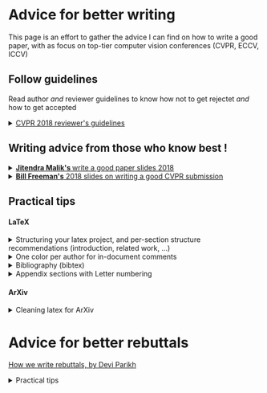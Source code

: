 # Advice for better writing

This page is an effort to gather the advice I can find on how to write a good paper, with as focus on top-tier computer vision conferences (CVPR, ECCV, ICCV) 

</details>

## Follow guidelines

Read author *and* reviewer guidelines to know how not to get rejectet *and* how to get accepted

<details> <summary> <a href="http://cvpr2018.thecvf.com/submission/main_conference/reviewer_guidelines">CVPR 2018 reviewer's guidelines </a> </summary>

#### What to Look For

> **Minor flaws** can be corrected and **shouldn't be a reason to reject a paper**

> **Embrace novel, brave concepts**

> The fact that a proposed method does **not exceed the state of the art accuracy on an existing benchmark dataset is not grounds for rejection by itself**.

> Acceptance and rejection decisions should not be determined solely by the method's raw performance

> It is important to **weigh both the novelty and potential impact of the work alongside the reported performance**

> Each paper that is accepted should be **technically sound** and **make a contribution to the field**.

</details>

## Writing advice from those who know best !

<details> <summary> <a href="https://www.cc.gatech.edu/~parikh/citizenofcvpr/static/slides/malik_write_good_paper.pdf"> <b> Jitendra Malik's </b> write a good paper slides 2018</b></a> </summary>

> Possible introduction style: What did you do (Fig. 1), How did you do it? (Fig. 2)

> The best way to write a paper is to first give a talk on it

> Introduction section: The most important section of a paper. For me, once I have finished reading the introduction, I have formed an opinion of whether to accept or reject the paper
</details>


<details> <summary> <a href="https://www.cc.gatech.edu/~parikh/citizenofcvpr/static/slides/freeman_how_to_write_papers.pdf"><b>Bill Freeman's</b> 2018 slides on writing a good CVPR submission </summary>

> I can’t stand “future work” sections. It’s hard to think of a weaker way to end a paper

> Omit needless words

> Figure captions should be self-contained and the caption should tell the reader what to notice about the figure

> There are perceived pressures to over-sell, hide drawbacks, and disparage others’ work.  Don’t succumb.

(and previous [2014 version](https://billf.mit.edu/sites/default/files/documents/cvprPapers.pdf))
</details>

## Practical tips


#### LaTeX

<details> <summary> Structuring your latex project, and per-section structure recommendations (introduction, related work, ...)</summary>
Typically 
- a *main* file named `00submission_id.tex`
- references in the main file to each section is a **separate file**
 
*00submission_id.tex*
```latex 00submission_id.tex
\documentclass[10pt,twocolumn,letterpaper]{article}

\usepackage{times}
\usepackage{epsfig}
\usepackage{graphicx}
\usepackage{amsmath}
\usepackage{amssymb}
\usepackage[dvipsnames]{xcolor}
\usepackage[numbers,sort,compress]{natbib}
\begin{document}

\title{My Awesome Paper}

\author{
 Me \textsuperscript{1} \thanks{This work was performed during an internship at Microsoft.}
 \qquad Author 2 \textsuperscript{2}
 \qquad Author 3 \textsuperscript{2}\\
 \\ \\
 {\normalsize \textsuperscript{1}My affiliation \textsuperscript{2} Other affiliations} \\
}

\maketitle

\input{abstract}
%%%%%%%%% BODY TEXT
\input{introduction}
\input{relatedwork}
\input{method}
\input{experiments}
\input{conclusion}
%%%%%%%%% BODY TEXT
\clearpage \newpage
{\small
\bibliographystyle{ieee_fullname}
\bibliography{egbib}
}
```

*abstract.tex*
```latex
\begin{abstract}
We did something awesome and wrote about it.
\end{abstract}
```

*introduction.tex*
```latex
\section{Introduction}
% Why the task you address is important, (if it is a new problem) problem statement, and applications

% Challenges and the overview of pioneering works 

% Remaining limitations

% Our method in a glance 

% Clearly stated contributions
Our contributions can be summarized as follows:
\begin{itemize}
	\item{We propose a new method for ...}
	\item{We demonstrate...}
	% \item{We further present...}
\end{itemize}

% The summary of the results
```

*relatedwork.tex*

```latex
\section{Related Work}
\label{sec:related}

% Define the scope of the related work, grouping the works by theme (tackling the same problem, or using similar methods, ...)

We first review the literature on {relevant field}.
Then, we focus on methods which {relevant approaches}, and {other related topic}.


\paragraph{relevant field.}
Most approaches in the literature tackle the problem of estimating either hand or object pose, separately.

% ...
```

...

</details>

<details> <summary> One color per author for in-document comments </summary>

Assign colors to authors in main latex file: 

```latex
\newcommand{\Yana}[1]{\textcolor{red}{#1}}
\newcommand{\Author2}[1]{\textcolor{green}{#1}}
% Add author with custom color custom colors
\definecolor{mycolor}{RGB}{219, 122, 48}
\newcommand{\Author3}[1]{\textcolor{mycolor}{#1}}
```

Add comments in text 

```latex
\Yana{I think we should ...}
\Author2{Should we keep ... ?}
```

</details>
  
<details> <summary> Bibliography (bibtex) </summary>
	
- use [natbib](http://merkel.texture.rocks/Latex/natbib.php) so that references are sorted in ascending number ([13, 3, 34] --> [3, 13, 34])

```latex
\usepackage[numbers,sort,compress]{natbib}
```



- Make references **homogeneous**
    - Good sources of bibtex files are usually the **publication websites** 
         - for CVPR/ICCV/ECCV I use the [openaccess search websites](http://openaccess.thecvf.com/menu.py). For instance for CVPR'19: [http://openaccess.thecvf.com/CVPR2019.py](http://openaccess.thecvf.com/CVPR2018.py) where I can search for the paper (by author/paper title) and copy the bibtex (same applies for [CVPR'18](http://openaccess.thecvf.com/CVPR2018.py), [CVPR'17](http://openaccess.thecvf.com/CVPR2017.py), ..., [ICCV'19](http://openaccess.thecvf.com/ICCV2019.py), [ECCV'18](http://openaccess.thecvf.com/ECCV'18.py), ...
         
         - for NeurIPS each paper has [a page](https://papers.nips.cc/paper/7181-attention-is-all-you-need) from which the bibtex can be copied
    - To minimize efforts to make homogeneous, remove all unecessary fields (month, page numbers, abstract, url, ...) from the bibtex
    - Check that all names are in full letters (no initials except for middle names)
    - Everytime a conference is referenced, it should have **exactly** the same name, typically the one the conference uses in their own offical bibtex (`{Advances in Neural Information Processing Systems}` for NeurIPS, `{The IEEE Conference on Computer Vision and Pattern Recognition (CVPR)}` for CVPR, `{The European Conference on Computer Vision (ECCV)}` for ECCV), {The IEEE International Conference on Computer Vision (ICCV)} for ICCV, ... (Can't get it wrong by taking the official version !)
    - in a final pass, look at how the references are rendered in the PdF, and check for consistency
  
</details>

<details> <summary> Appendix sections with Letter numbering </summary>
	
```latex
\usepackage{titletoc}
\renewcommand{\thesection}{\Alph{section}}
	
% ...
\begin{document}
\section{First appendix section}	
```

</details>


#### ArXiv

<details> <summary> Cleaning latex for ArXiv </summary>

ArXiv compiles latex and makes the source files downloadable. You should therefore **clean** them before you submit !

- delete any unused source files and figures
- use [arxiv-latex-cleaner](https://github.com/google-research/arxiv-latex-cleaner) to create ready-to-zip-and-submit latex files

</details>

# Advice for better rebuttals

[How we write rebuttals, by Devi Parikh](https://medium.com/@deviparikh/how-we-write-rebuttals-dc84742fece1)

<details> <summary> Practical tips </summary>

Major tips:

- Acknowledge reviewer effort : Thank the reviewers for their effort
- Remind reviewers of the positive aspects: "Provide a summary of the reviews, highlighting positive things that reviewers said about your work."
- Meaningful order of answers : "Start with the biggest concerns that you have good answers for and work your way to less clear-cut responses and minor points."
- Tone should be receptive and enthousiastic overall
- Point to missed points "If something a reviewer asked for was already in the paper, say so. Give them line/Table/Figure numbers, and then restate it in the rebuttal."

Minor cute bonuses:
- Color code reviewers
- Mention that requested experiments can not be provided if venue doesn't allow it

</details>
